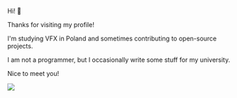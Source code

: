 
Hi! 👋

Thanks for visiting my profile!

I'm studying VFX in Poland and sometimes contributing to open-source projects.

I am not a programmer, but I occasionally write some stuff for my university.

Nice to meet you!


![](http://github-profile-summary-cards.vercel.app/api/cards/profile-details?username=regularenthropy&theme=github)
